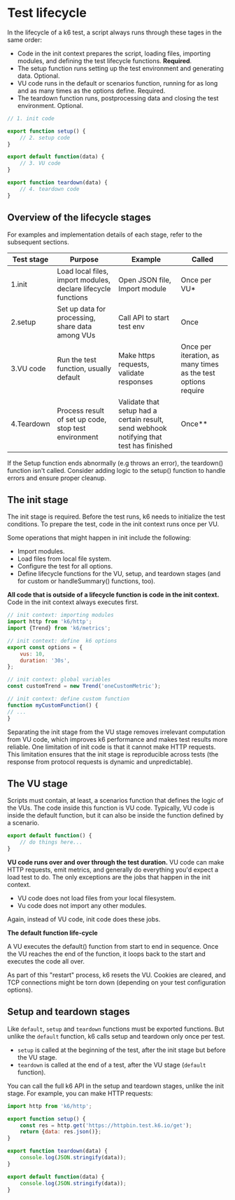# Test lifecycle

In the lifecycle of a k6 test, a script always runs through these tages in the same order:

- Code in the init context prepares the script, loading files, importing modules, and defining the test lifecycle functions. **Required**.
- The setup function runs setting up the test environment and generating data. Optional.
- VU code runs in the default or scenarios function, running for as long and as many times as the options define. Required.
- The teardown function runs, postprocessing data and closing the test environment. Optional.

```js
// 1. init code

export function setup() {
    // 2. setup code
}

export default function(data) {
    // 3. VU code
}

export function teardown(data) {
    // 4. teardown code
}
```

## Overview of the lifecycle stages

For examples and implementation details of each stage, refer to the subsequent sections.

|Test stage|Purpose|Example|Called|
|-|-|-|-|
|1.init|Load local files, import modules, declare lifecycle functions|Open JSON file, Import module|Once per VU*|
|2.setup|Set up data for processing, share data among VUs|Call API to start test env|Once|
|3.VU code|Run the test function, usually default|Make https requests, validate responses|Once per iteration, as many times as the test options require|
|4.Teardown|Process result of set up code, stop test environment|Validate that setup had a certain result, send webhook notifying that test has finished|Once**|

If the Setup function ends abnormally (e.g throws an error), the teardown() function isn't called. Consider adding logic to the setup() function to handle errors and ensure proper cleanup.

## The init stage

The init stage is required. Before the test runs, k6 needs to initialize the test conditions. To prepare the test, code in the init context runs once per VU.

Some operations that might happen in init include the following:

- Import modules.
- Load files from local file system.
- Configure the test for all options.
- Define lifecycle functions for the VU, setup, and teardown stages (and for custom or handleSummary() functions, too).

**All code that is outside of a lifecycle function is code in the init context.** Code in the init context always executes first.

```js
// init context: importing modules
import http from 'k6/http';
import {Trend} from 'k6/metrics';

// init context: define  k6 options
export const options = {
    vus: 10,
    duration: '30s',
};

// init context: global variables
const customTrend = new Trend('oneCustomMetric');

// init context: define custom function
function myCustomFunction() {
// ...
}
```

Separating the init stage from the VU stage removes irrelevant computation from VU code, which improves k6 performance and makes test results more reliable. One limitation of init code is that it cannot make HTTP requests. This limitation ensures that the init stage is reproducible across tests (the response from protocol requests is dynamic and unpredictable).

## The VU stage

Scripts must contain, at least, a scenarios function that defines the logic of the VUs. The code inside this function is VU code. Typically, VU code is inside the default function, but it can also be inside the function defined by a scenario.

```js
export default function() {
    // do things here...
}
```

**VU code runs over and over through the test duration.** VU code can make HTTP requests, emit metrics, and generally do everything you'd expect a load test to do. The only exceptions are the jobs that happen in the init context.

- VU code does not load files from your local filesystem.
- Vu code does not import any other modules.

Again, instead of VU code, init code does these jobs.

**The default function life-cycle**

A VU executes the default() function from start to end in sequence. Once the VU reaches the end of the function, it loops back to the start and executes the code all over.

As part of this "restart" process, k6 resets the VU. Cookies are cleared, and TCP connections might be torn down (depending on your test configuration options).

## Setup and teardown stages

Like `default`, `setup` and `teardown` functions must be exported functions. But unlike the `default` function, k6 calls setup and teardown only once per test. 

- `setup` is called at the beginning of the test, after the init stage but before the VU stage.
- `teardown` is called at the end of a test, after the VU stage (`default` function).

You can call the full k6 API in the setup and teardown stages, unlike the init stage. For example, you can make HTTP requests:

```js
import http from 'k6/http';

export function setup() {
    const res = http.get('https://httpbin.test.k6.io/get');
    return {data: res.json()};
}

export function teardown(data) {
    console.log(JSON.stringify(data));
}

export default function(data) {
    console.log(JSON.stringify(data));
}
```
